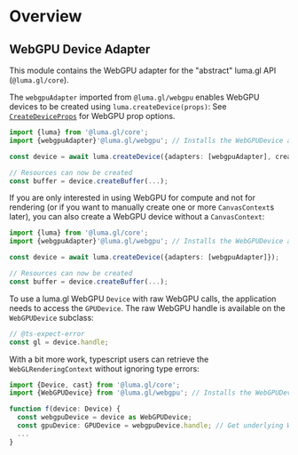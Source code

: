 # Overview

## WebGPU Device Adapter

This module contains the WebGPU adapter for the "abstract" luma.gl API (`@luma.gl/core`).

The `webgpuAdapter` imported from `@luma.gl/webgpu` enables WebGPU devices to
be created using `luma.createDevice(props)`: See [`CreateDeviceProps`](../core/luma#createdeviceprops) for WebGPU prop options.

```typescript
import {luma} from '@luma.gl/core';
import {webgpuAdapter}'@luma.gl/webgpu'; // Installs the WebGPUDevice adapter

const device = await luma.createDevice({adapters: [webgpuAdapter], createCanvasContext: {width: 800, height: 600}});

// Resources can now be created
const buffer = device.createBuffer(...);
```

If you are only interested in using WebGPU for compute and not for rendering (or if you want to manually create one or more `CanvasContext`s later), you can also create a WebGPU device without a `CanvasContext`:

```typescript
import {luma} from '@luma.gl/core';
import {webgpuAdapter}'@luma.gl/webgpu'; // Installs the WebGPUDevice adapter

const device = await luma.createDevice({adapters: [webgpuAdapter]});

// Resources can now be created
const buffer = device.createBuffer(...);
```

To use a luma.gl WebGPU `Device` with raw WebGPU calls, the application needs to access
the `GPUDevice`. The raw WebGPU handle is available on the `WebGPUDevice` subclass:

```typescript
// @ts-expect-error
const gl = device.handle;
```

With a bit more work, typescript users can retrieve the `WebGLRenderingContext`
without ignoring type errors:

```typescript
import {Device, cast} from '@luma.gl/core';
import {WebGPUDevice} from '@luma.gl/webgpu'; // Installs the WebGPUDevice adapter

function f(device: Device) {
  const webgpuDevice = device as WebGPUDevice;
  const gpuDevice: GPUDevice = webgpuDevice.handle; // Get underlying WebGPU device
  ...
}
```
